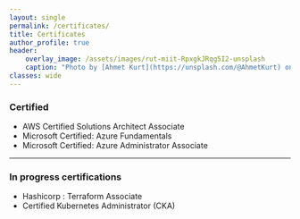 ```yaml
---
layout: single
permalink: /certificates/
title: Certificates
author_profile: true
header:
    overlay_image: /assets/images/rut-miit-RpxgkJRqg5I2-unsplash
    caption: "Photo by [Ahmet Kurt](https://unsplash.com/@AhmetKurt) on [Unsplash](https://unsplash.com)"
classes: wide
---
```


### Certified  
- AWS Certified Solutions Architect Associate
- Microsoft Certified: Azure Fundamentals
- Microsoft Certified: Azure Administrator Associate


----------------------------------------

### In progress certifications
- Hashicorp : Terraform Associate 
- Certified Kubernetes Administrator (CKA)





